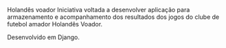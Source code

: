 Holandês voador
Iniciativa voltada a desenvolver aplicação para armazenamento e acompanhamento dos resultados dos jogos do clube de futebol amador Holandês Voador.

Desenvolvido em Django.
